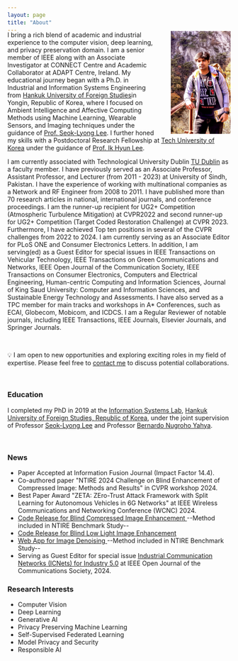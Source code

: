 ```yaml
---
layout: page
title: "About"
---
```

<!--<style>
body {
  padding: 25px;
  background-color: white;
  color: black;
  font-size: 25px;
}

.dark-mode {
  background-color: black;
  color: white;
}
</style> -->
<div style="margin-top: -20px;">
<img src="/files/Thumbnail.png" alt="MUET2018" style="width: 26.7%; margin-left: 35px; float: right;">
<!--<button onclick="myFunction()">Toggle dark mode</button>

<script>
function myFunction() {
   var element = document.body;
   element.classList.toggle("dark-mode");
}
</script> -->
</div>




I bring a rich blend of academic and industrial experience to the computer vision, deep learning, and privacy preservation domain. I am a senior member of IEEE along with an Associate Investigator at CONNECT Centre and Academic Collaborator at ADAPT Centre, Ireland. My educational journey began with a Ph.D. in Industrial and Information Systems Engineering from [Hankuk University of Foreign Studies](https://www.hufs.ac.kr/hufs/index.do#link)in Yongin, Republic of Korea, where I focused on Ambient Intelligence and Affective Computing Methods using Machine Learning, Wearable Sensors, and Imaging techniques under the guidance of [Prof. Seok-Lyong Lee](https://scholar.google.com/citations?user=OPcK7J0AAAAJ&hl=en&oi=ao). I further honed my skills with a Postdoctoral Research Fellowship at [Tech University of Korea](https://www.tukorea.ac.kr/en/index.do#none) under the guidance of [Prof. Ik Hyun Lee](https://scholar.google.com/citations?user=nxxe9zEAAAAJ&hl=en&oi=ao).

I am currently associated with Technological University Dublin [TU Dublin](https://www.tudublin.ie/) as a faculty member. I have previously served as an Associate Professor, Assistant Professor, and Lecturer (from 2011 - 2023) at University of Sindh, Pakistan. I have the experience of working with multinational companies as a Network and RF Engineer from 2008 to 2011. I have published more than 70 research articles in national, international journals, and conference proceedings. I am the runner-up recipient for UG2+ Competition (Atmospheric Turbulence Mitigation) at CVPR2022 and second runner-up for UG2+ Competition (Target Coded Restoration Challenge) at CVPR 2023. Furthermore, I have achieved Top ten positions in several of the CVPR challenges from 2022 to 2024. I am currently serving as an Associate Editor for PLoS ONE and Consumer Electronics Letters. In addition, I am serving(ed) as a Guest Editor for special issues in IEEE Transactions on Vehicular Technology, IEEE Transactions on Green Communications and Networks, IEEE Open Journal of the Communication Society, IEEE Transactions on Consumer Electronics, Computers and Electrical Engineering, Human-centric Computing and Information Sciences, Journal of King Saud University: Computer and Information Sciences, and Sustainable Energy Technology and Assessments. I have also served as a TPC member for main tracks and workshops in A* Conferences, such as ECAI, Globecom, Mobicom, and ICDCS. I am a Regular Reviewer of notable journals, including IEEE Transactions, IEEE Journals, Elsevier Journals, and Springer Journals.

<br>

&#x1F4A1; I am open to new opportunities and exploring exciting roles in my field of expertise. Please feel free to [contact me](mailtosunder.ali@ieee.org) to discuss potential collaborations.

<br>

### Education ###
I completed my PhD in 2019 at the [Information Systems Lab](https://www.researchgate.net/lab/Information-Systems-Lab-Seok-Lyong-Lee), <u>Hankuk University of Foreign Studies, Republic of Korea</u>, under the joint supervision of Professor [Seok-Lyong Lee](https://scholar.google.co.kr/citations?user=OPcK7J0AAAAJ&hl=ko) and Professor [Bernardo Nugroho Yahya](https://scholar.google.com/citations?user=I2UXgu0AAAAJ&hl=en).

<!-- I received my <u>M.E.</u> and <u>B.E.</u> degrees from Mehran University of Engineering and Technology, Pakistan in Communication Systems and Networking, and Telecommunication Engineering. My M.E. dissertation supervisor was Professor [Mukhtiar Ali Unar](https://www.linkedin.com/in/mukhtiar-ali-unar-2a8a2aa4/?originalSubdomain=pk). -->

<br>

### News ###

  * Paper Accepted at Information Fusion Journal (Impact Factor 14.4).
  * Co-authored paper "NTIRE 2024 Challenge on Blind Enhancement of Compressed Image: Methods and Results" in CVPR workshop 2024.
  * Best Paper Award "ZETA: ZEro-Trust Attack Framework with Split Learning for Autonomous Vehicles in 6G Networks" at IEEE Wireless Communications and Networking Conference (WCNC) 2024.
  * [ Code Release for Blind Compressed Image Enhancement ](https://github.com/sander-ali/JPEG_Compression_Enhancement_RDAB) --Method included in NTIRE Benchmark Study--
  * [ Code Release for Blind Low Light Image Enhancement ](https://github.com/sander-ali/Low_Light_Image_Enhancement_RDLE)
  * [ Web App for Image Denoising ](https://huggingface.co/spaces/sunder-ali/Image_Denoising_Demo) --Method included in NTIRE Benchmark Study--
  * Serving as Guest Editor for special issue [Industrial Communication Networks (ICNets) for Industry 5.0](https://www.comsoc.org/publications/journals/ieee-ojcoms/cfp/industrial-communication-networks-icnets-industry-50) at IEEE Open Journal of the Communications Society, 2024.

### Research Interests ###
  * Computer Vision
  * Deep Learning
  * Generative AI
  * Privacy Preserving Machine Learning
  * Self-Supervised Federated Learning
  * Model Privacy and Security
  * Responsible AI
